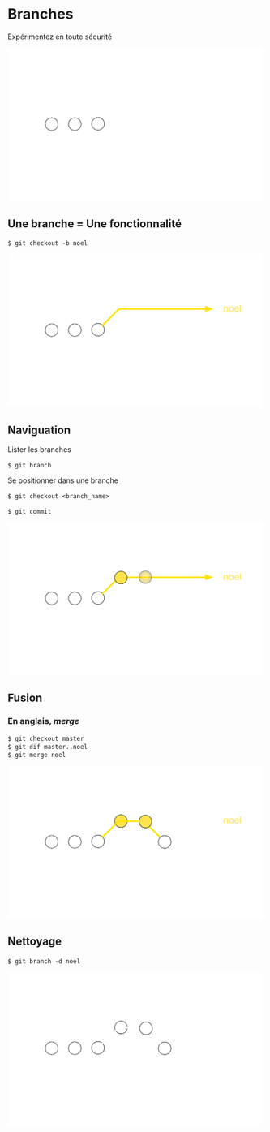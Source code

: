 # Branches

Expérimentez en toute sécurité


<img src="img/branch-0-master.png" class="as-is" />


## Une branche = Une fonctionnalité


```shell
$ git checkout -b noel
```
<img src="img/branch-1-checkout-b.png" class="as-is" />


## Naviguation

Lister les branches
```shell
$ git branch
```

Se positionner dans une branche
```shell
$ git checkout <branch_name>
```


```shell
$ git commit
```
<img src="img/branch-2-commit.png" class="as-is" />


## Fusion
### En anglais, _merge_


```shell
$ git checkout master
$ git dif master..noel
$ git merge noel
```
<img src="img/branch-3-merge.png" class="as-is" />


## Nettoyage


```shell
$ git branch -d noel
```
<img src="img/branch-4-br-d.png" class="as-is" />